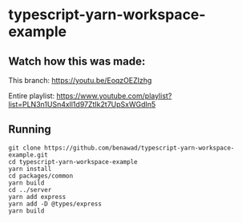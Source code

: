 # typescript-yarn-workspace-example

## Watch how this was made:

This branch: https://youtu.be/EoqzOEZIzhg

Entire playlist: https://www.youtube.com/playlist?list=PLN3n1USn4xll1d97ZtIk2t7UpSxWGdIn5

## Running

```
git clone https://github.com/benawad/typescript-yarn-workspace-example.git
cd typescript-yarn-workspace-example
yarn install
cd packages/common
yarn build
cd ../server
yarn add express
yarn add -D @types/express
yarn build
```
